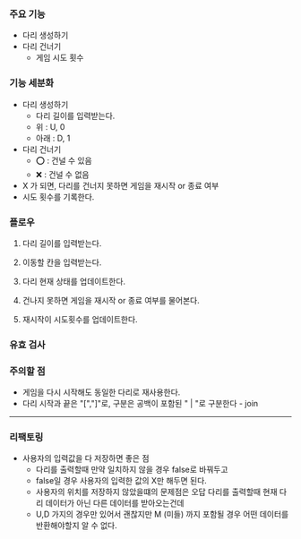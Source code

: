 ### 주요 기능

- 다리 생성하기
- 다리 건너기
    - 게임 시도 횟수

### 기능 세분화

- 다리 생성하기
    - 다리 길이를 입력받는다.
    - 위 : U, 0
    - 아래 : D, 1
- 다리 건너기
    - ⭕️ : 건널 수 있음
    - ❌ : 건널 수 없음
- X 가 되면, 다리를 건너지 못하면 게임을 재시작 or 종료 여부
- 시도 횟수를 기록한다.

### 플로우

1. 다리 길이를 입력받는다.
2. 이동할 칸을 입력받는다.
3. 다리 현재 상태를 업데이트한다.

4. 건나지 못하면 게임을 재시작 or 종료 여부를 물어본다.
5. 재시작이 시도횟수를 업데이트한다.

### 유효 검사

### 주의할 점

- 게임을 다시 시작해도 동일한 다리로 재사용한다.
- 다리 시작과 끝은 "[","]"로, 구분은 공백이 포함된 " | "로 구분한다 - join

---

### 리팩토링

- 사용자의 입력값을 다 저장하면 좋은 점
    - 다리를 출력할때 만약 일치하지 않을 경우 false로 바꿔두고
    - false일 경우 사용자의 입력한 값의 X만 해두면 된다.
    - 사용자의 위치를 저장하지 않았을떄의 문제점은 오답 다리를 출력할때 현재 다리 데이터가 아닌 다른 데이터를 받아오는건데
    - U,D 가지의 경우만 있어서 괜찮지만 M (미들) 까지 포함될 경우 어떤 데이터를 반환해야할지 알 수 없다.